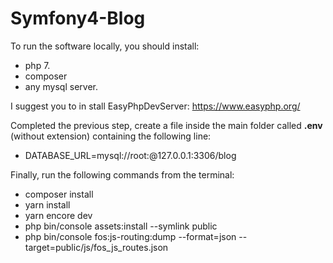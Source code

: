 # Symfony4-Blog

To run the software locally, you should install:
- php 7. 
- composer 
- any mysql server.

I suggest you to in stall EasyPhpDevServer: https://www.easyphp.org/

Completed the previous step, create a file inside the main folder called <b>.env</b> (without extension) containing the following line:
- DATABASE_URL=mysql://root:@127.0.0.1:3306/blog

Finally, run the following commands from the terminal:
- composer install
- yarn install
- yarn encore dev
- php bin/console assets:install --symlink public
- php bin/console fos:js-routing:dump --format=json --target=public/js/fos_js_routes.json
